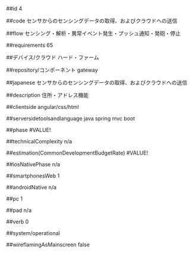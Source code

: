 ##id
4

##code
センサからのセンシングデータの取得、およびクラウドへの送信

##flow
センシング・解析・異常イベント発生・プッシュ通知・発砲・停止

##requirements
65

##デバイス/クラウド
ハード・ファーム

##repository/コンポーネント
gateway

##japanese
センサからのセンシングデータの取得、およびクラウドへの送信

##description
住所・アドレス機能

##clientside
angular/css/html

##serversidetoolsandlanguage
java spring mvc boot

##phase
#VALUE!

##technicalComplexity
n/a

##estimation(CommonDevelopmentBudgetRate)
#VALUE!

##iosNativePhase
n/a

##smartphonesWeb
1

##androidNative
n/a

##pc
1

##pad
n/a

##verb
0

##system/operational


##wireflamingAsMainscreen
false